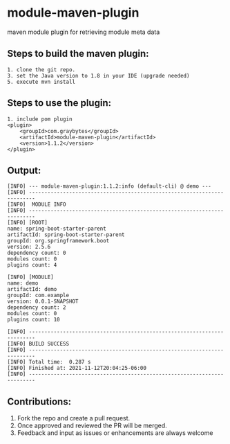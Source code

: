# module-maven-plugin
maven module plugin for retrieving module meta data

## Steps to build the maven plugin: 
	1. clone the git repo. 
	3. set the Java version to 1.8 in your IDE (upgrade needed)
	5. execute mvn install 

## Steps to use the plugin: 
	1. include pom plugin 
	<plugin>
		<groupId>com.graybytes</groupId>
		<artifactId>module-maven-plugin</artifactId>
		<version>1.1.2</version>
	</plugin>
		
## Output: 
```
[INFO] --- module-maven-plugin:1.1.2:info (default-cli) @ demo ---
[INFO] ------------------------------------------------------------------------
[INFO]  MODULE INFO
[INFO] ------------------------------------------------------------------------
[INFO] [ROOT]
name: spring-boot-starter-parent
artifactId: spring-boot-starter-parent
groupId: org.springframework.boot
version: 2.5.6
dependency count: 0
modules count: 0
plugins count: 4

[INFO] [MODULE]
name: demo
artifactId: demo
groupId: com.example
version: 0.0.1-SNAPSHOT
dependency count: 2
modules count: 0
plugins count: 10

[INFO] ------------------------------------------------------------------------
[INFO] BUILD SUCCESS
[INFO] ------------------------------------------------------------------------
[INFO] Total time:  0.287 s
[INFO] Finished at: 2021-11-12T20:04:25-06:00
[INFO] ------------------------------------------------------------------------
```

## Contributions: 
1. Fork the repo and create a pull request. 
2. Once approved and reviewed the PR will be merged. 
3. Feedback and input as issues or enhancements are always welcome
